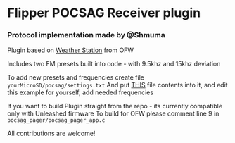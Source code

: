 # Flipper POCSAG Receiver plugin

### Protocol implementation made by @Shmuma
Plugin based on [Weather Station](https://github.com/flipperdevices/flipperzero-firmware/tree/dev/applications/plugins/weather_station) from OFW


Includes two FM presets built into code - with 9.5khz and 15khz deviation

To add new presets and frequencies create file `yourMicroSD/pocsag/settings.txt`
And put [THIS](https://github.com/flipperdevices/flipperzero-firmware/blob/dev/assets/resources/subghz/assets/setting_user.example) file contents into it, and edit this example for yourself, add needed frequencies


If you want to build Plugin straight from the repo - its currently compatible only with Unleashed firmware
To build for OFW please comment line 9 in `pocsag_pager/pocsag_pager_app.c`


All contributions are welcome!
